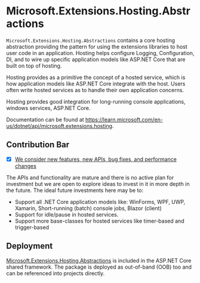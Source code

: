 # Microsoft.Extensions.Hosting.Abstractions

`Microsoft.Extensions.Hosting.Abstractions` contains a core hosting abstraction providing the pattern for using the extensions libraries to host user code in an application. Hosting helps configure Logging, Configuration, DI, and to wire up specific application models like ASP.NET Core that are built on top of hosting.

Hosting provides as a primitive the concept of a hosted service, which is how application models like ASP.NET Core integrate with the host. Users often write hosted services as to handle their own application concerns.

Hosting provides good integration for long-running console applications, windows services, ASP.NET Core.

Documentation can be found at https://learn.microsoft.com/en-us/dotnet/api/microsoft.extensions.hosting.

## Contribution Bar
- [x] [We consider new features, new APIs, bug fixes, and performance changes](../../libraries/README.md#primary-bar)

The APIs and functionality are mature and there is no active plan for investment but we are open to explore ideas to invest in it in more depth in the future. The ideal future investments here may be to:

- Support all .NET Core application models like: WinForms, WPF, UWP, Xamarin, Short-running (batch) console jobs, Blazor (client)
- Support for idle/pause in hosted services.
- Support more base-classes for hosted services like timer-based and trigger-based

## Deployment
[Microsoft.Extensions.Hosting.Abstractions](https://www.nuget.org/packages/Microsoft.Extensions.Hosting.Abstractions) is included in the ASP.NET Core shared framework. The package is deployed as out-of-band (OOB) too and can be referenced into projects directly.
